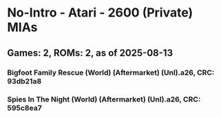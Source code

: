 # No-Intro - Atari - 2600 (Private) MIAs
## Games: 2, ROMs: 2, as of 2025-08-13

### Bigfoot Family Rescue (World) (Aftermarket) (Unl).a26, CRC: 93db21a8
### Spies In The Night (World) (Aftermarket) (Unl).a26, CRC: 595c8ea7
